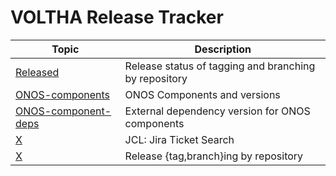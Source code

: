 VOLTHA Release Tracker
======================

| Topic | Description |
| ----- | ----------- |
| [Released](release-meta.md)                   | Release status of tagging and branching by repository |
| [ONOS-components](ONOS-versions.md)         | ONOS Components and versions |
| [ONOS-component-deps](ONOS-component-deps.md) | External dependency version for ONOS components |
| [X](../jcl/README.md)     | JCL: Jira Ticket Search |
| [X](../tag-and-branch.md) | Release {tag,branch}ing by repository |

